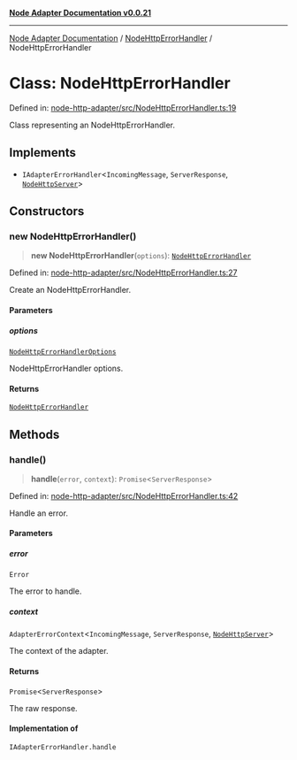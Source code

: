 [**Node Adapter Documentation v0.0.21**](../../README.md)

***

[Node Adapter Documentation](../../modules.md) / [NodeHttpErrorHandler](../README.md) / NodeHttpErrorHandler

# Class: NodeHttpErrorHandler

Defined in: [node-http-adapter/src/NodeHttpErrorHandler.ts:19](https://github.com/stonemjs/node-http-adapter/blob/536e0dac6f971d10122453661aa60ac1371c6317/src/NodeHttpErrorHandler.ts#L19)

Class representing an NodeHttpErrorHandler.

## Implements

- `IAdapterErrorHandler`\<`IncomingMessage`, `ServerResponse`, [`NodeHttpServer`](../../declarations/type-aliases/NodeHttpServer.md)\>

## Constructors

### new NodeHttpErrorHandler()

> **new NodeHttpErrorHandler**(`options`): [`NodeHttpErrorHandler`](NodeHttpErrorHandler.md)

Defined in: [node-http-adapter/src/NodeHttpErrorHandler.ts:27](https://github.com/stonemjs/node-http-adapter/blob/536e0dac6f971d10122453661aa60ac1371c6317/src/NodeHttpErrorHandler.ts#L27)

Create an NodeHttpErrorHandler.

#### Parameters

##### options

[`NodeHttpErrorHandlerOptions`](../interfaces/NodeHttpErrorHandlerOptions.md)

NodeHttpErrorHandler options.

#### Returns

[`NodeHttpErrorHandler`](NodeHttpErrorHandler.md)

## Methods

### handle()

> **handle**(`error`, `context`): `Promise`\<`ServerResponse`\>

Defined in: [node-http-adapter/src/NodeHttpErrorHandler.ts:42](https://github.com/stonemjs/node-http-adapter/blob/536e0dac6f971d10122453661aa60ac1371c6317/src/NodeHttpErrorHandler.ts#L42)

Handle an error.

#### Parameters

##### error

`Error`

The error to handle.

##### context

`AdapterErrorContext`\<`IncomingMessage`, `ServerResponse`, [`NodeHttpServer`](../../declarations/type-aliases/NodeHttpServer.md)\>

The context of the adapter.

#### Returns

`Promise`\<`ServerResponse`\>

The raw response.

#### Implementation of

`IAdapterErrorHandler.handle`
